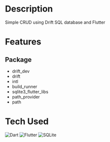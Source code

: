 
# Description
Simple CRUD using Drift SQL database and Flutter

# Features
## Package

- drift_dev
- drift
- intl
- build_runner
- sqlite3_flutter_libs
- path_provider
- path





# Tech Used
 ![Dart](https://img.shields.io/badge/dart-%230175C2.svg?style=for-the-badge&logo=dart&logoColor=white) ![Flutter](https://img.shields.io/badge/Flutter-%2302569B.svg?style=for-the-badge&logo=Flutter&logoColor=white) ![SQLite](https://img.shields.io/badge/sqlite-%2307405e.svg?style=for-the-badge&logo=sqlite&logoColor=white)